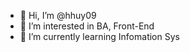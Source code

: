 - 👋 Hi, I’m @hhuy09
- 👀 I’m interested in BA, Front-End
- 🌱 I’m currently learning Infomation Sys

<!---
hhuy09/hhuy09 is a ✨ special ✨ repository because its `README.md` (this file) appears on your GitHub profile.
You can click the Preview link to take a look at your changes.
--->
